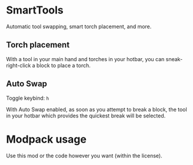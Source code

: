 # SmartTools

Automatic tool swapping, smart torch placement, and more.

## Torch placement

With a tool in your main hand and torches in your hotbar, you can sneak-right-click a block to place a torch.

## Auto Swap

Toggle keybind: `h`

With Auto Swap enabled, as soon as you attempt to break a block, the tool in your hotbar which provides the quickest break will be selected.

# Modpack usage

Use this mod or the code however you want (within the license).
